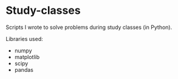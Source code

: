 # Study-classes
 Scripts I wrote to solve problems during study classes (in Python).

Libraries used:
* numpy
* matplotlib
* scipy
* pandas
